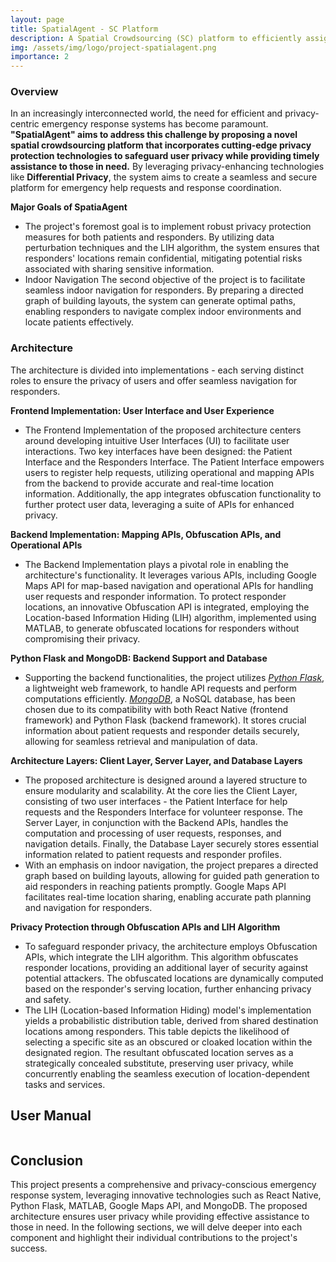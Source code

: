 ```yaml
---
layout: page
title: SpatialAgent - SC Platform
description: A Spatial Crowdsourcing (SC) platform to efficiently assign spatial tasks to crowdsourced workers. 
img: /assets/img/logo/project-spatialagent.png
importance: 2
---
```


### Overview
In an increasingly interconnected world, the need for efficient and privacy-centric emergency response systems has become paramount. **"SpatialAgent" aims to address this challenge by proposing a novel spatial crowdsourcing platform that incorporates cutting-edge privacy protection technologies to safeguard user privacy while providing timely assistance to those in need.** By leveraging privacy-enhancing technologies like **Differential Privacy**, the system aims to create a seamless and secure platform for emergency help requests and response coordination.

**Major Goals of SpatiaAgent**
* The project's foremost goal is to implement robust privacy protection measures for both patients and responders. By utilizing data perturbation techniques and the LIH algorithm, the system ensures that responders' locations remain confidential, mitigating potential risks associated with sharing sensitive information.
* Indoor Navigation
The second objective of the project is to facilitate seamless indoor navigation for responders. By preparing a directed graph of building layouts, the system can generate optimal paths, enabling responders to navigate complex indoor environments and locate patients effectively.


### Architecture
The architecture is divided into implementations - each serving distinct roles to ensure the privacy of users and offer seamless navigation for responders.

**Frontend Implementation: User Interface and User Experience**
* The Frontend Implementation of the proposed architecture centers around developing intuitive User Interfaces (UI) to facilitate user interactions. Two key interfaces have been designed: the Patient Interface and the Responders Interface. The Patient Interface empowers users to register help requests, utilizing operational and mapping APIs from the backend to provide accurate and real-time location information. Additionally, the app integrates obfuscation functionality to further protect user data, leveraging a suite of APIs for enhanced privacy.

**Backend Implementation: Mapping APIs, Obfuscation APIs, and Operational APIs**
* The Backend Implementation plays a pivotal role in enabling the architecture's functionality. It leverages various APIs, including Google Maps API for map-based navigation and operational APIs for handling user requests and responder information. To protect responder locations, an innovative Obfuscation API is integrated, employing the Location-based Information Hiding (LIH) algorithm, implemented using MATLAB, to generate obfuscated locations for responders without compromising their privacy.



**Python Flask and MongoDB: Backend Support and Database**
* Supporting the backend functionalities, the project utilizes <a href="https://flask.palletsprojects.com/en/2.3.x/">*Python Flask*</a>, a lightweight web framework, to handle API requests and perform computations efficiently. <a href="https://www.mongodb.com/">*MongoDB*</a>, a NoSQL database, has been chosen due to its compatibility with both React Native (frontend framework) and Python Flask (backend framework). It stores crucial information about patient requests and responder details securely, allowing for seamless retrieval and manipulation of data.

**Architecture Layers: Client Layer, Server Layer, and Database Layers**
* The proposed architecture is designed around a layered structure to ensure modularity and scalability. At the core lies the Client Layer, consisting of two user interfaces - the Patient Interface for help requests and the Responders Interface for volunteer response. The Server Layer, in conjunction with the Backend APIs, handles the computation and processing of user requests, responses, and navigation details. Finally, the Database Layer securely stores essential information related to patient requests and responder profiles.
* With an emphasis on indoor navigation, the project prepares a directed graph based on building layouts, allowing for guided path generation to aid responders in reaching patients promptly. Google Maps API facilitates real-time location sharing, enabling accurate path planning and navigation for responders.

**Privacy Protection through Obfuscation APIs and LIH Algorithm**
* To safeguard responder privacy, the architecture employs Obfuscation APIs, which integrate the LIH algorithm. This algorithm obfuscates responder locations, providing an additional layer of security against potential attackers. The obfuscated locations are dynamically computed based on the responder's serving location, further enhancing privacy and safety.
* The LIH (Location-based Information Hiding) model's implementation yields a probabilistic distribution table, derived from shared destination locations among responders. This table depicts the likelihood of selecting a specific site as an obscured or cloaked location within the designated region. The resultant obfuscated location serves as a strategically concealed substitute, preserving user privacy, while concurrently enabling the seamless execution of location-dependent tasks and services.

## User Manual
<div class="row justify-content-md-center">
    <div class="col-sm-4">
        <img class="img-fluid rounded z-depth-1" src="{{ '/assets/img/projects/SpatialAgent/1Homepage.png' | relative_url }}" alt="" title="Figure 1. HMM model"/>
    </div>
</div>


## Conclusion
This project presents a comprehensive and privacy-conscious emergency response system, leveraging innovative technologies such as React Native, Python Flask, MATLAB, Google Maps API, and MongoDB. The proposed architecture ensures user privacy while providing effective assistance to those in need. In the following sections, we will delve deeper into each component and highlight their individual contributions to the project's success.	


